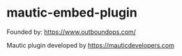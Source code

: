 # mautic-embed-plugin
Founded by: https://www.outboundops.com/

Mautic plugin developed by https://mauticdevelopers.com 
